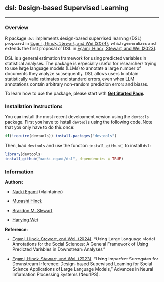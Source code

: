 ## dsl: Design-based Supervised Learning

------------------------------------------------------------------------

### Overview

R package `dsl` implements design-based supervised learning (DSL)
proposed in [Egami, Hinck, Stewart, and Wei
(2024)](https://naokiegami.com/paper/dsl_ss.pdf), which generalizes and
extends the first proposal of DSL in [Egami, Hinck, Stewart, and Wei
(2023)](https://naokiegami.com/paper/dsl.pdf).

DSL is a general estimation framework for using predicted variables in
statistical analyses. The package is especially useful for researchers
trying to use large language models (LLMs) to annotate a large number of
documents they analyze subsequently. DSL allows users to obtain
statistically valid estimates and standard errors, even when LLM
annotations contain arbitrary non-random prediction errors and biases.

To learn how to use the package, please start with **[Get Started
Page](http://naokiegami.com/dsl/articles/intro.html).**

### Installation Instructions

You can install the most recent development version using the `devtools`
package. First you have to install `devtools` using the following code.
Note that you only have to do this once:

``` r
if(!require(devtools)) install.packages("devtools")
```

Then, load `devtools` and use the function `install_github()` to install
`dsl`:

``` r
library(devtools)
install_github("naoki-egami/dsl", dependencies = TRUE)
```

### Information

**Authors:**

-   [Naoki Egami](https://naokiegami.com) (Maintainer)

-   [Musashi Hinck](https://muhark.github.io/about)

-   [Brandon M. Stewart](https://bstewart.scholar.princeton.edu/)

-   [Hanying Wei](https://polisci.columbia.edu/content/hanying-wei)

**Reference:**

-   [Egami, Hinck, Stewart, and Wei.
    (2024)](https://naokiegami.com/paper/dsl_ss.pdf). “Using Large
    Language Model Annotations for the Social Sciences: A General
    Framework of Using Predicted Variables in Downstream Analyses.”

-   [Egami, Hinck, Stewart, and Wei.
    (2023)](https://naokiegami.com/paper/dsl.pdf). “Using Imperfect
    Surrogates for Downstream Inference: Design-based Supervised
    Learning for Social Science Applications of Large Language Models,”
    Advances in Neural Information Processing Systems (NeurIPS).
